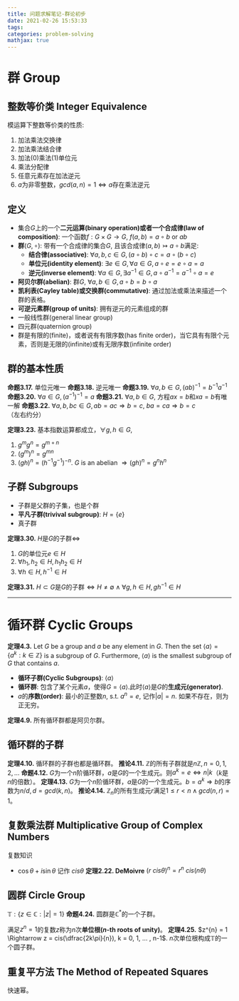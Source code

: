 ```yaml
---
title: 问题求解笔记-群论初步
date: 2021-02-26 15:53:33
tags:
categories: problem-solving
mathjax: true
---
```


# 群 Group

## 整数等价类 Integer Equivalence
模运算下整数等价类的性质:
1. 加法乘法交换律
2. 加法乘法结合律
3. 加法(0)乘法(1)单位元
4. 乘法分配律
5. 任意元素存在加法逆元
6. $a$为非零整数，$gcd(a,n) = 1 \Leftrightarrow a$存在乘法逆元

<!--more -->

## 定义

- 集合$G$上的一个**二元运算(binary operation)**或者一个**合成律(law of composition)**: 一个函数$f : G \times G \rightarrow G$, $f(a,b) = a \circ b$ or $ab$
- **群**$(G, \circ)$: 带有一个合成律的集合$G$, 且该合成律$(a, b) \rightarrowtail a \circ b$满足:
  + **结合律(associative)**: $\forall a, b, c \in G, (a \circ b) \circ c = a \circ (b \circ c)$
  + **单位元(identity element)**: $\exists e \in G, \forall a \in G, a \circ e = e \circ a = a$
  + **逆元(inverse element)**: $\forall a \in G, \exists a^{-1}\in G, a \circ a^{-1} = a^{-1}\circ a = e$
- **阿贝尔群(abelian)**: 群$G$, $\forall  a, b \in G, a\circ b = b \circ a$
- **凯利表(Cayley table)**或**交换群(commutative)**: 通过加法或乘法来描述一个群的表格。
- **可逆元素群(group of units)**: 拥有逆元的元素组成的群
- 一般线性群(general linear group)
- 四元群(quaternion group)
- 群是有限的(finite)，或者说有有限序数(has finite order)，当它具有有限个元素，否则是无限的(infinite)或有无限序数(infinite order)

## 群的基本性质
**命题3.17.** 单位元唯一
**命题3.18.** 逆元唯一
**命题3.19.** $\forall a, b \in G, (ab)^{-1} = b^{-1}a^{-1}$
**命题3.20.** $\forall a \in G, (a^{-1})^{-1} = a$
**命题3.21.** $\forall a, b \in G,$ 方程$ax=b$和$xa=b$有唯一解
**命题3.22.** $\forall a, b,bc \in G, ab=ac \Rightarrow b=c$, $ba=ca  \Rightarrow b= c$（左右约分）

**定理3.23.** 基本指数运算都成立，$\forall g, h \in G$,
1. $g^{m}g^{n} = g ^{m+n}$
2. $(g^{m})^{n} = g^{mn}$
3. $(gh)^{n} = (h^{-1}g^{-1})^{-n}$. $G$ is an abelian $\Rightarrow (gh)^{n} = g^{n}h^{n}$

## 子群 Subgroups
- 子群是父群的子集，也是个群
- **平凡子群(trivival subgroup)**: $H = \{ e \}$
- 真子群

**定理3.30.** $H$是$G$的子群$\Leftrightarrow$
1. $G$的单位元$e \in H$
2. $\forall h_{1}, h_{2} \in H, h_{1}h_{2} \in H$
3. $\forall h \in H,  h^{-1} \in H$

**定理3.31.** $H \subset G$是$G$的子群$\Leftrightarrow H \neq \emptyset \wedge \forall g,h\in H, gh^{-1} \in H$

---
# 循环群 Cyclic Groups

**定理4.3.**  Let $G$ be a group and $a$ be any element in $G$. Then the set $\langle a\rangle =\{a^{k}:k\in\mathbb{Z}\}$ is a subgroup of $G$. Furthermore, $⟨a⟩$ is the smallest subgroup of $G$ that contains $a$.

- **循环子群(Cyclic Subgroups)**: $\langle a \rangle$
- **循环群**: 包含了某个元素$a$，使得$G=⟨a⟩$.此时$⟨a⟩$是$G$的**生成元(generator)**.
- $a$的**序数(order)**: 最小的正整数$n$, s.t. $a^{n} = e$, 记作$|a| = n$. 如果不存在，则为正无穷。

**定理4.9.** 所有循环群都是阿贝尔群。

## 循环群的子群
**定理4.10.** 循环群的子群也都是循环群。
**推论4.11.** $\mathbb{Z}$的所有子群就是$n\mathbb{Z}, n = 0,1,2,...$
**命题4.12.** $G$为一个$n$阶循环群，$a$是$G$的一个生成元。则$a^{k} = e \Leftrightarrow n | k$（$k$是$n$的倍数）。
**定理4.13.** $G$为一个$n$阶循环群，$a$是$G$的一个生成元。$b = a^{k} \Rightarrow b$的序数为$n / d, d = gcd(k,n)$。
**推论4.14.** $\mathbb{Z}_{n}$的所有生成元$r$满足$1 \leq r < n \wedge gcd(n,r) = 1$。

## 复数乘法群  Multiplicative Group of Complex Numbers
复数知识
- $\cos \theta + i \sin \theta$ 记作 $cis\theta$
**定理2.22. DeMoivre** $(r~cis\theta)^{n} = r^{n}~cis(n\theta)$

## 圆群 Circle Group
$\mathbb{T}: \{ z \in \mathbb{C}: |z| = 1 \}$
**命题4.24.** 圆群是$\mathbb{C}^{*}$的一个子群。

满足$z^{n} = 1$的复数$z$称为$n$次**单位根($n$-th roots of unity)**。
**定理4.25.** $z^{n} = 1 \Rightarrow z = cis(\dfrac{2k\pi}{n}), k = 0, 1, ... , n-1$. $n$次单位根构成$\mathbb{T}$的一个圆子群。

## 重复平方法 The Method of Repeated Squares
快速幂。
